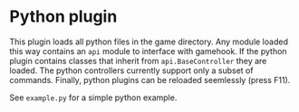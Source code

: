 # Python plugin

This plugin loads all python files in the game directory.
Any module loaded this way contains an `api` module to interface with gamehook.
If the python plugin contains classes that inherit from `api.BaseController` they are loaded.
The python controllers currently support only a subset of commands.
Finally, python plugins can be reloaded seemlessly (press F11).

See `example.py` for a simple python example.